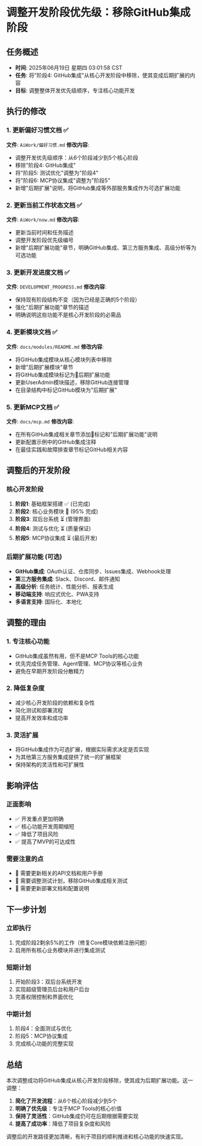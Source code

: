 # 调整开发阶段优先级：移除GitHub集成阶段

## 任务概述
- **时间**: 2025年06月19日 星期四 03:01:58 CST
- **任务**: 将"阶段4: GitHub集成"从核心开发阶段中移除，使其变成后期扩展的内容
- **目标**: 调整整体开发优先级顺序，专注核心功能开发

## 执行的修改

### 1. 更新偏好习惯文档 ✅
**文件**: `AiWork/偏好习惯.md`
**修改内容**:
- 调整开发优先级顺序：从6个阶段减少到5个核心阶段
- 移除"阶段4: GitHub集成"
- 将"阶段5: 测试优化"调整为"阶段4"
- 将"阶段6: MCP协议集成"调整为"阶段5"
- 新增"后期扩展"说明，将GitHub集成等外部服务集成作为可选扩展功能

### 2. 更新当前工作状态文档 ✅
**文件**: `AiWork/now.md`
**修改内容**:
- 更新当前时间和任务描述
- 调整开发阶段优先级编号
- 新增"后期扩展功能"章节，明确GitHub集成、第三方服务集成、高级分析等为可选功能

### 3. 更新开发进度文档 ✅
**文件**: `DEVELOPMENT_PROGRESS.md`
**修改内容**:
- 保持现有阶段结构不变（因为已经是正确的5个阶段）
- 强化"后期扩展功能"章节的描述
- 明确说明这些功能不是核心开发阶段的必需品

### 4. 更新模块文档 ✅
**文件**: `docs/modules/README.md`
**修改内容**:
- 将GitHub集成模块从核心模块列表中移除
- 新增"后期扩展模块"章节
- 将GitHub集成模块标记为🔮后期扩展功能
- 更新UserAdmin模块描述，移除GitHub连接管理
- 在目录结构中标记GitHub模块为"后期扩展"

### 5. 更新MCP文档 ✅
**文件**: `docs/mcp.md`
**修改内容**:
- 在所有GitHub集成相关章节添加🔮标记和"后期扩展功能"说明
- 更新配置示例中的GitHub集成注释
- 在最佳实践和故障排查章节标记GitHub相关内容

## 调整后的开发阶段

### 核心开发阶段
1. **阶段1**: 基础框架搭建 ✅ (已完成)
2. **阶段2**: 核心业务模块 🚧 (95% 完成)
3. **阶段3**: 双后台系统 ⏳ (管理界面)
4. **阶段4**: 测试与优化 ⏳ (质量保证)
5. **阶段5**: MCP协议集成 ⏳ (最后开发)

### 后期扩展功能 (可选)
- **GitHub集成**: OAuth认证、仓库同步、Issues集成、Webhook处理
- **第三方服务集成**: Slack、Discord、邮件通知
- **高级分析**: 任务统计、性能分析、报表生成
- **移动端支持**: 响应式优化、PWA支持
- **多语言支持**: 国际化、本地化

## 调整的理由

### 1. 专注核心功能
- GitHub集成虽然有用，但不是MCP Tools的核心功能
- 优先完成任务管理、Agent管理、MCP协议等核心业务
- 避免在早期开发阶段分散精力

### 2. 降低复杂度
- 减少核心开发阶段的依赖和复杂性
- 简化测试和部署流程
- 提高开发效率和成功率

### 3. 灵活扩展
- 将GitHub集成作为可选扩展，根据实际需求决定是否实现
- 为其他第三方服务集成提供了统一的扩展框架
- 保持架构的灵活性和可扩展性

## 影响评估

### 正面影响
- ✅ 开发重点更加明确
- ✅ 核心功能开发周期缩短
- ✅ 降低了项目风险
- ✅ 提高了MVP的可达成性

### 需要注意的点
- 📝 需要更新相关的API文档和用户手册
- 📝 需要调整测试计划，移除GitHub集成相关测试
- 📝 需要更新部署文档和配置说明

## 下一步计划

### 立即执行
1. 完成阶段2剩余5%的工作（修复Core模块依赖注册问题）
2. 启用所有核心业务模块并进行集成测试

### 短期计划
1. 开始阶段3：双后台系统开发
2. 实现超级管理员后台和用户后台
3. 完善权限控制和界面优化

### 中期计划
1. 阶段4：全面测试与优化
2. 阶段5：MCP协议集成
3. 完成核心功能的完整实现

## 总结

本次调整成功将GitHub集成从核心开发阶段移除，使其成为后期扩展功能。这一调整：

1. **简化了开发流程**：从6个核心阶段减少到5个
2. **明确了优先级**：专注于MCP Tools的核心价值
3. **保持了灵活性**：GitHub集成仍可在后期根据需要实现
4. **提高了成功率**：降低了项目复杂度和风险

调整后的开发路径更加清晰，有利于项目的顺利推进和核心功能的快速实现。
